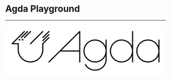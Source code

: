 # Agda Playground 

----------------------------------------------------------------------

<a href="./PLFA/index.html">![plfa 笔记](agda.svg)</a>

